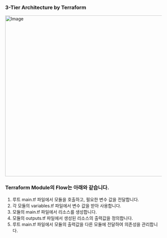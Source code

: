 ### 3-Tier Architecture by Terraform

<img width="518" alt="Image" src="https://github.com/user-attachments/assets/0ff12900-97d8-4a62-a56a-ea44e2f1622f" />

### Terraform Module의 Flow는 아래와 같습니다.

1. 루트 main.tf 파일에서 모듈을 호출하고, 필요한 변수 값을 전달합니다.
2. 각 모듈의 variables.tf 파일에서 변수 값을 받아 사용합니다.
3. 모듈의 main.tf 파일에서 리소스를 생성합니다.
4. 모듈의 outputs.tf 파일에서 생성된 리소스의 출력값을 정의합니다.
5. 루트 main.tf 파일에서 모듈의 출력값을 다른 모듈에 전달하여 의존성을 관리합니다.